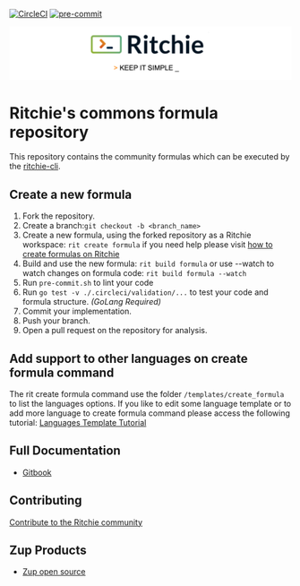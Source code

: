 <!-- markdownlint-disable MD041 MD033 -->
[![CircleCI](https://circleci.com/gh/ZupIT/ritchie-formulas/tree/ritchie-2.0.0.svg?style=shield)](https://circleci.com/gh/ZupIT/ritchie-formulas)
[![pre-commit](https://img.shields.io/badge/pre--commit-enabled-brightgreen?logo=pre-commit&logoColor=white)](https://github.com/pre-commit/pre-commit)

<img class="special-img-class" src="/docs/img/ritchie-banner.png" />

# Ritchie's commons formula repository

This repository contains the community formulas which can be executed by the [ritchie-cli](https://github.com/ZupIT/ritchie-cli).

## Create a new formula

1. Fork the repository.
1. Create a branch:`git checkout -b <branch_name>`
1. Create a new formula, using the forked repository as a Ritchie
workspace: `rit create formula` if you need help please visit
 [how to create formulas on Ritchie](https://docs.ritchiecli.io/getting-started/creating-formulas)
1. Build and use the new formula: `rit build formula`
 or use --watch to watch changes on formula code: `rit build formula --watch`
1. Run `pre-commit.sh` to lint your code
1. Run `go test -v ./.circleci/validation/...` to test your code and formula
structure. _(GoLang Required)_
1. Commit your implementation.
1. Push your branch.
1. Open a pull request on the repository for analysis.

## Add support to other languages on create formula command

The rit create formula command use the folder `/templates/create_formula`
to list the languages options. If you like to edit some language template
or to add more language to create formula command please access
the following tutorial:
[Languages Template Tutorial](https://github.com/ZupIT/ritchie-formulas/tree/ritchie-2.0.0/templates/create_formula)

## Full Documentation

- [Gitbook](https://docs.ritchiecli.io)

## Contributing

[Contribute to the Ritchie community](https://github.com/ZupIT/ritchie-cli/blob/master/CONTRIBUTING.md)

## Zup Products

- [Zup open source](https://opensource.zup.com.br)
